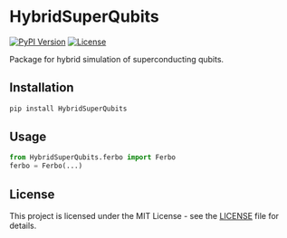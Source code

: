 # HybridSuperQubits

[![PyPI Version](https://img.shields.io/pypi/v/HybridSuperQubits)](https://pypi.org/project/HybridSuperQubits/)
[![License](https://img.shields.io/badge/License-MIT-blue)](LICENSE)

Package for hybrid simulation of superconducting qubits.

## Installation
```bash
pip install HybridSuperQubits
```

## Usage
```python
from HybridSuperQubits.ferbo import Ferbo
ferbo = Ferbo(...)
```

## License
This project is licensed under the MIT License - see the [LICENSE](LICENSE) file for details.
